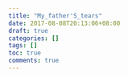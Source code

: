 ```yaml
---
title: "My_father'S_tears"
date: 2017-08-08T20:13:06+08:00
draft: true
categories: []
tags: []
toc: true
comments: true
---
```

